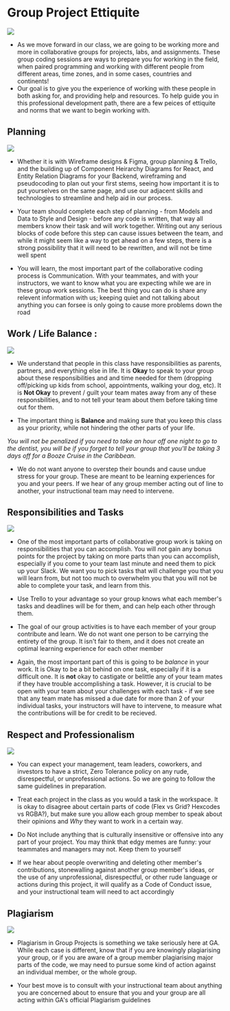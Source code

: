 # Group Project Ettiquite

<img src ="https://lawliberty.org/app/uploads/2020/05/Council-of-Elrond-1060x598.jpg"/>

- As we move forward in our class, we are going to be working more and more in collaborative groups for projects, labs, and assignments. These group coding sessions are ways to prepare you for working in the field, when paired programming and working with different people from different areas, time zones, and in some cases, countries and continents!
- Our goal is to give you the experience of working with these people in both asking for, and providing help and resources. To help guide you in this professional development path, there are a few peices of ettiquite and norms that we want to begin working with.


## Planning

<img src="https://tolkiengateway.net/w/images/c/ce/The_Lord_of_the_Rings_-_The_Fellowship_of_the_Ring_-_Council_of_Elrond2.jpg"/>


- Whether it is with Wireframe designs & Figma, group planning & Trello, and the building up of Component Heirarchy Diagrams for React, and Entity Relation Diagrams for your Backend, wireframing and pseudocoding to plan out your first stems, seeing how important it is to put yourselves on the same page, and use our adjacent skills and technologies to streamline and help aid in our process.

- Your team should complete each step of planning - from  Models and Data to Style and Design - before any code is written, that way all members know their task and will work together. Writing out any serious blocks of code before this step can cause issues between the team, and while it might seem like a way to get ahead on a few steps, there is a strong possibility that it will need to be rewritten, and will not be time well spent

- You will learn, the most important part of the collaborative coding process is Communication. With your teammates, and with your instructors, we want to know what you are expecting while we are in these group work sessions. The best thing you can do is share any relevent information with us; keeping quiet and not talking about anything you can forsee is only going to cause more problems down the road

## Work / Life Balance :


<img src="https://static.wikia.nocookie.net/lotrfanon/images/3/34/Frodo.jpg/revision/latest/thumbnail/width/360/height/360?cb=20090417063622"/>

- We understand that people in this class have responsibilities as parents, partners, and everything else in life. It is **Okay** to speak to your group about these responsibilities and and time needed for them (dropping off/picking up kids from school, appointments, walking your dog, etc). It is **Not Okay** to prevent / guilt your team mates away from any of these responsbilities, and to not tell your team about them before taking time out for them.

- The important thing is **Balance** and making sure that you keep this class as your priority, while not hindering the other parts of your life.

*You will not be penalized if you need to take an hour off one night to go to the dentist, you will be if you forget to tell your group that you'll be taking 3 days off for a Booze Cruise in the Caribbean.*

- We do not want anyone to overstep their bounds and cause undue stress for your group. These are meant to be learning experiences for you and your peers. If we hear of any group member acting out of line to another, your instructional team may need to intervene.

## Responsibilities and Tasks

<img src="https://images.squarespace-cdn.com/content/v1/5d35ea13690f4000010def45/1578501132694-SI05PXF9BLZFOFM20R8R/I-can-carry-you-800x401.jpg"/>

- One of the most important parts of collaborative group work is taking on responsibilities that you can accomplish. You will *not* gain any bonus points for the project by taking on more parts than you can accomplish, especially if you come to your team last minute and need them to pick up your Slack. We want you to pick tasks that will challenge you that you will learn from, but not too much to overwhelm you that you will not be able to complete your task, and learn from this.

- Use Trello to your advantage so your group knows what each member's tasks and deadlines will be for them, and can help each other through them.

- The goal of our group activities is to have each member of your group contribute and learn. We do not want one person to be carrying the entirety of the group. It isn't fair to them, and it does not create an optimal learning experience for each other member

- Again, the most important part of this is going to be *balance* in your work. It is Okay to be a bit behind on one task, especially if it is a difficult one. It is **not** okay to castigate or belittle any of your team mates if they have trouble accomplishing a task. However, it is crucial to be open with your team about your challenges with each task - if we see that any team mate has missed a due date for more than 2 of your individual tasks, your instructors will have to intervene, to measure what the contributions will be for credit to be recieved. 

## Respect and Professionalism

<img src="https://encrypted-tbn0.gstatic.com/images?q=tbn:ANd9GcR5gEnCAtyi_cUxdvcFzy16YZx0FGpV-IK8lQ&s"/>

- You can expect your management, team leaders, coworkers, and investors to have a strict, Zero Tolerance policy on any rude, disrespectful, or unprofessional actions. So we are going to follow the same guidelines in preparation.

- Treat each project in the class as you would a task in the workspace. It is okay to disagree about certain parts of code (Flex vs Grid? Hexcodes vs RGBA?), but make sure you allow each group member to speak about their opinions and *Why* they want to work in a certain way.

- Do Not include anything that is culturally insensitive or offensive into any part of your project. You may think that edgy memes are funny: your teammates and managers may not. Keep them to yourself

- If we hear about people overwriting and deleting other member's contributions, stonewalling against another group member's ideas, or the use of any unprofessional, disrespectful, or other rude language or actions during this project, it will qualify as a Code of Conduct issue, and your instructional team will need to act accordingly


## Plagiarism

<img src="https://itisalwayssunrisesomewhere.wordpress.com/wp-content/uploads/2013/01/frodosamgollum3.jpg"/>

- Plagiarism in Group Projects is something we take seriously here at GA. While each case is different, know that if you are knowingly plagiarising your group, or if you are aware of a group member plagiarising major parts of the code, we may need to pursue some kind of action against an individual member, or the whole group.

- Your best move is to consult with your instructional team about anything you are concerned about to ensure that you and your group are all acting within GA's official Plagiarism guidelines
